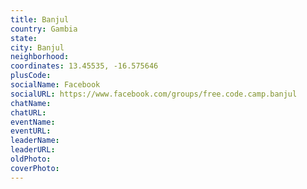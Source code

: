 ```yaml
---
title: Banjul
country: Gambia
state: 
city: Banjul
neighborhood: 
coordinates: 13.45535, -16.575646
plusCode:
socialName: Facebook
socialURL: https://www.facebook.com/groups/free.code.camp.banjul
chatName:
chatURL:
eventName:
eventURL:
leaderName:
leaderURL:
oldPhoto: 
coverPhoto:
---
```

